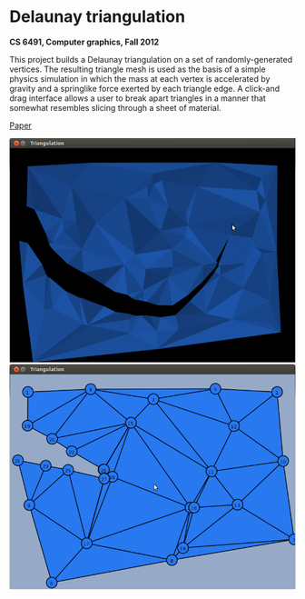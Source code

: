 # Delaunay triangulation

**CS 6491, Computer graphics, Fall 2012**

This project builds a Delaunay triangulation on a set of randomly-generated vertices. The resulting
triangle mesh is used as the basis of a simple physics simulation in which the mass at each vertex is
accelerated by gravity and a springlike force exerted by each triangle edge. A click-and drag interface
allows a user to break apart triangles in a manner that somewhat resembles slicing through a sheet of
material.

[Paper](http://chris-martin.github.io/delaunay/delaunay.pdf)

![](doc/cut.png)
![](doc/cut-debug.png)
